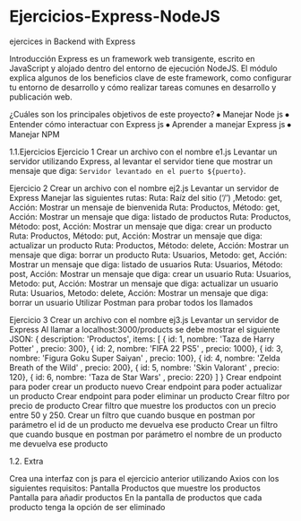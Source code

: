 # Ejercicios-Express-NodeJS
ejercices in Backend with Express


Introducción
Express es un framework web transigente, escrito en JavaScript y alojado dentro del entorno de ejecución NodeJS. El módulo explica algunos de los beneficios clave de este framework, como configurar tu entorno de desarrollo y cómo realizar tareas comunes en desarrollo y publicación web.




¿Cuáles son los principales objetivos de este proyecto?
⦁ Manejar Node js
⦁ Entender cómo interactuar con Express js
⦁ Aprender a manejar Express js
⦁ Manejar NPM




1.1.Ejercicios 
  Ejercicio 1
Crear un archivo con el nombre e1.js
Levantar un servidor utilizando Express, al levantar el servidor tiene que mostrar un mensaje que diga: 
`Servidor levantado en el puerto ${puerto}`.


  Ejercicio 2
Crear un archivo con el nombre ej2.js
Levantar un servidor de Express
Manejar las siguientes rutas:
Ruta: Raíz del sitio (‘/’) ,Metodo: get, Acción: Mostrar un mensaje de bienvenida
Ruta: Productos, Método: get, Acción: Mostrar un mensaje que diga: listado de productos
Ruta: Productos, Método: post, Acción: Mostrar un mensaje que diga: crear un producto
Ruta: Productos, Método: put, Acción: Mostrar un mensaje que diga: actualizar un producto
Ruta: Productos, Método: delete, Acción: Mostrar un mensaje que diga: borrar un producto
Ruta: Usuarios, Metodo: get, Acción: Mostrar un mensaje que diga: listado de usuarios
Ruta: Usuarios, Método: post, Acción: Mostrar un mensaje que diga: crear un usuario
Ruta: Usuarios, Metodo: put, Acción: Mostrar un mensaje que diga: actualizar un usuario
Ruta: Usuarios, Metodo: delete, Acción: Mostrar un mensaje que diga: borrar un usuario
Utilizar Postman para probar todos los llamados









  Ejercicio 3
Crear un archivo con el nombre ej3.js
Levantar un servidor de Express
Al llamar a localhost:3000/products se debe mostrar el siguiente JSON:
{
  description: 'Productos',
  items: [
    { id: 1, nombre: 'Taza de Harry Potter' , precio: 300},
    { id: 2, nombre: 'FIFA 22 PS5' , precio: 1000},
    {  id: 3, nombre: 'Figura Goku Super Saiyan' , precio: 100},
    {  id: 4,  nombre: 'Zelda Breath of the Wild' , precio: 200},
    {  id: 5,  nombre: 'Skin Valorant' , precio: 120},
    {  id: 6, nombre: 'Taza de Star Wars' , precio: 220}
  ]
}
Crear endpoint para poder crear un producto nuevo
Crear endpoint para poder actualizar un producto
Crear endpoint para poder eliminar un producto
Crear filtro por precio de producto
Crear filtro que muestre los productos con un precio entre 50 y 250.
Crear un filtro que cuando busque en postman por parámetro el id de un producto me devuelva ese producto
Crear un filtro que cuando busque en postman por parámetro el nombre de un producto me devuelva ese producto


1.2. Extra


Crea una interfaz con js para el ejercicio anterior utilizando Axios con los siguientes requisitos:
Pantalla Productos que muestre los productos
Pantalla para añadir productos
En la pantalla de productos que cada producto tenga la opción de ser eliminado

